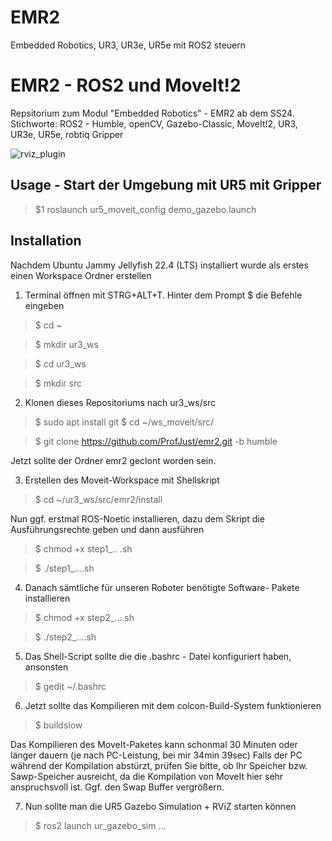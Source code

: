 # EMR2
Embedded Robotics, UR3, UR3e, UR5e  mit  ROS2 steuern

# EMR2 - ROS2 und MoveIt!2
Repsitorium zum Modul "Embedded Robotics" - EMR2 ab dem SS24.
Stichworte:  ROS2 - Humble, openCV, Gazebo-Classic, MoveIt!2, UR3, UR3e, UR5e, robtiq Gripper

![rviz_plugin](https://jaspereb.github.io/UR5_With_ROS_Moveit_Tutorial/media/frontImg.png)


## Usage - Start der Umgebung mit UR5 mit Gripper ##
>$1 roslaunch ur5_moveit_config demo_gazebo.launch 



## Installation ##

Nachdem Ubuntu Jammy Jellyfish 22.4 (LTS) installiert wurde 
als erstes einen Workspace Ordner erstellen

1. Terminal öffnen mit STRG+ALT+T. Hinter dem Prompt $ die Befehle eingeben

>$ cd ~

>$ mkdir ur3_ws

>$ cd ur3_ws

>$ mkdir src



2. Klonen dieses Repositoriums nach ur3_ws/src

>$ sudo apt install git
>$ cd ~/ws_moveit/src/

>$ git clone https://github.com/ProfJust/emr2.git -b humble

Jetzt sollte der Ordner emr2 geclont worden sein.

3. Erstellen des Moveit-Workspace mit Shellskript
>$ cd ~/ur3_ws/src/emr2/install

Nun ggf. erstmal ROS-Noetic installieren, dazu dem Skript 
die Ausführungsrechte geben und dann ausführen
>$ chmod +x step1_.. .sh

>$ ./step1_....sh

4. Danach sämtliche für unseren Roboter benötigte Software-
Pakete installieren

>$ chmod +x  step2_....sh

>$ ./step2_....sh

5. Das Shell-Script sollte die die .bashrc - Datei konfiguriert haben, ansonsten
>$ gedit ~/.bashrc

6. Jetzt sollte das Kompilieren mit dem colcon-Build-System funktionieren
>$ buildslow


  Das Kompilieren des MoveIt-Paketes kann schonmal 30 Minuten oder länger dauern (je nach PC-Leistung, bei mir 34min 39sec)
  Falls der PC während der Kompilation abstürzt, prüfen Sie bitte, ob Ihr Speicher bzw. Sawp-Speicher ausreicht,
  da die Kompilation von MoveIt hier sehr anspruchsvoll ist. Ggf. den Swap Buffer vergrößern.
  
7. Nun sollte man die UR5 Gazebo Simulation + RViZ starten können
  >$ ros2 launch ur_gazebo_sim ... 


